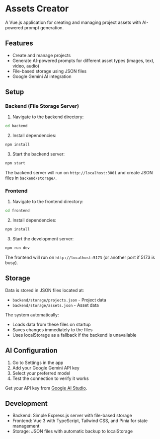 # Assets Creator

A Vue.js application for creating and managing project assets with AI-powered prompt generation.

## Features

- Create and manage projects
- Generate AI-powered prompts for different asset types (images, text, video, audio)
- File-based storage using JSON files
- Google Gemini AI integration

## Setup

### Backend (File Storage Server)

1. Navigate to the backend directory:
```bash
cd backend
```

2. Install dependencies:
```bash
npm install
```

3. Start the backend server:
```bash
npm start
```

The backend server will run on `http://localhost:3001` and create JSON files in `backend/storage/`.

### Frontend

1. Navigate to the frontend directory:
```bash
cd frontend
```

2. Install dependencies:
```bash
npm install
```

3. Start the development server:
```bash
npm run dev
```

The frontend will run on `http://localhost:5173` (or another port if 5173 is busy).

## Storage

Data is stored in JSON files located at:
- `backend/storage/projects.json` - Project data
- `backend/storage/assets.json` - Asset data

The system automatically:
- Loads data from these files on startup
- Saves changes immediately to the files
- Uses localStorage as a fallback if the backend is unavailable

## AI Configuration

1. Go to Settings in the app
2. Add your Google Gemini API key
3. Select your preferred model
4. Test the connection to verify it works

Get your API key from [Google AI Studio](https://makersuite.google.com/app/apikey).

## Development

- Backend: Simple Express.js server with file-based storage
- Frontend: Vue 3 with TypeScript, Tailwind CSS, and Pinia for state management
- Storage: JSON files with automatic backup to localStorage